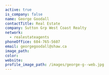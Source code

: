 ```yaml
---
active: true
is_company: false
name: George Goodall
contactTitle: Real Estate
company: Sutton Grp West Coast Realty
network:
  - realestateagents
phoneOffice: 604-765-5607
email: georgegoodall@shaw.ca
image_path:
color:
website:
profile_image_path: /images/george-g--web.jpg
---
```



